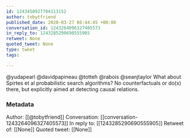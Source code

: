 ```yaml
---
id: 1243458927704113152
author: tobytfriend
published_date: 2020-03-27 08:44:45 +00:00
conversation_id: 1243264096327405573
in_reply_to: 1243285290690555905
retweet: None
quoted_tweet: None
type: tweet
tags:

---
```


@yudapearl @davidpapineau @totteh @rabois @seanjtaylor What about Spirtes et al probabilistic search algorithms? No counterfactuals or do(x) there, but explicitly aimed at detecting causal relations.

### Metadata

Author: [[@tobytfriend]]
Conversation: [[conversation-1243264096327405573]]
In reply to: [[1243285290690555905]]
Retweet of: [[None]]
Quoted tweet: [[None]]

